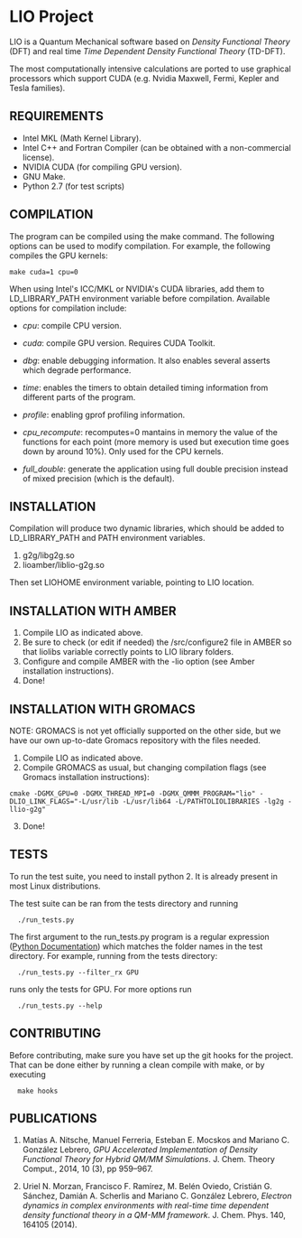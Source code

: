 LIO Project
============

LIO is a Quantum Mechanical software based on _Density Functional Theory_ (DFT) and real time _Time Dependent Density Functional Theory_ (TD-DFT).

The most computationally intensive calculations are ported to use graphical processors which support CUDA
(e.g. Nvidia Maxwell, Fermi, Kepler and Tesla families).

REQUIREMENTS
------------

* Intel MKL (Math Kernel Library).
* Intel C++ and Fortran Compiler (can be obtained with a non-commercial license).
* NVIDIA CUDA (for compiling GPU version).
* GNU Make.
* Python 2.7 (for test scripts)

COMPILATION
------------

The program can be compiled using the make command. The following options can be used to modify
compilation. For example, the following compiles the GPU kernels:

```
make cuda=1 cpu=0
```

When using Intel's ICC/MKL or NVIDIA's CUDA libraries, add them to LD\_LIBRARY\_PATH environment variable before compilation. Available options for compilation include:

* _cpu_: compile CPU version.

* _cuda_: compile GPU version. Requires CUDA Toolkit.

* _dbg_: enable debugging information. It also enables several asserts which degrade performance.

* _time_: enables the timers to obtain detailed timing information from different parts of the program.

* _profile_: enabling gprof profiling information.

* *cpu_recompute*: recomputes=0 mantains in memory the value of the functions for each point (more memory is used but execution time goes down by around 10%). Only used for the CPU kernels.

* *full_double*: generate the application using full double precision instead of mixed precision (which is the default).

INSTALLATION
------------

Compilation will produce two dynamic libraries, which should be added to LD\_LIBRARY\_PATH and PATH environment variables.

  1. g2g/libg2g.so
  2. lioamber/liblio-g2g.so

Then set LIOHOME environment variable, pointing to LIO location.

INSTALLATION WITH AMBER
-----------------------

  1. Compile LIO as indicated above. 
  2. Be sure to check (or edit if needed) the /src/configure2 file in AMBER so that liolibs variable correctly points to LIO library folders.
  3. Configure and compile AMBER with the -lio option (see Amber installation instructions).
  4. Done!

INSTALLATION WITH GROMACS
-------------------------

NOTE: GROMACS is not yet officially supported on the other side, but we have our own up-to-date Gromacs repository with the files needed.
  1. Compile LIO as indicated above.
  2. Compile GROMACS as usual, but changing compilation flags (see Gromacs installation instructions):
```
cmake -DGMX_GPU=0 -DGMX_THREAD_MPI=0 -DGMX_QMMM_PROGRAM="lio" -DLIO_LINK_FLAGS="-L/usr/lib -L/usr/lib64 -L/PATHTOLIOLIBRARIES -lg2g -llio-g2g"
```
  3. Done!

TESTS
-----

To run the test suite, you need to install python 2. It is already present in most Linux distributions.

The test suite can be ran from the tests directory and running

```
  ./run_tests.py
```

The first argument to the run\_tests.py program is a regular expression ([Python Documentation](https://docs.python.org/2/howto/regex.html)) which matches the folder names in the test
directory. For example, running from the tests directory:

```
  ./run_tests.py --filter_rx GPU
```

runs only the tests for GPU. For more options run

```
  ./run_tests.py --help
```

CONTRIBUTING
------------

Before contributing, make sure you have set up the git hooks for the project. That
can be done either by running a clean compile with make, or by executing

```
  make hooks
```

PUBLICATIONS
------------

1. Matías A. Nitsche, Manuel Ferreria, Esteban E. Mocskos and Mariano C. González Lebrero, _GPU Accelerated Implementation of Density Functional Theory for Hybrid QM/MM Simulations_. J. Chem. Theory Comput., 2014, 10 (3), pp 959–967.

2.  Uriel N. Morzan, Francisco F. Ramírez, M. Belén Oviedo, Cristián G. Sánchez, Damián A. Scherlis and Mariano C. González Lebrero, _Electron dynamics in complex environments with real-time time dependent density functional theory in a QM-MM framework_. J. Chem. Phys. 140, 164105 (2014).
